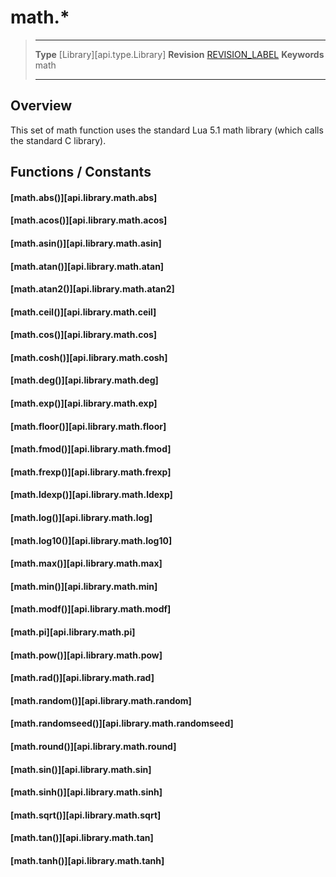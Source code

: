 # math.*

> --------------------- ------------------------------------------------------------------------------------------
> __Type__              [Library][api.type.Library]
> __Revision__          [REVISION_LABEL](REVISION_URL)
> __Keywords__          math
> --------------------- ------------------------------------------------------------------------------------------

## Overview

This set of math function uses the standard Lua 5.1 math library (which calls the standard C library).

## Functions / Constants

#### [math.abs()][api.library.math.abs]

#### [math.acos()][api.library.math.acos]

#### [math.asin()][api.library.math.asin]

#### [math.atan()][api.library.math.atan]

#### [math.atan2()][api.library.math.atan2]

#### [math.ceil()][api.library.math.ceil]

#### [math.cos()][api.library.math.cos]

#### [math.cosh()][api.library.math.cosh]

#### [math.deg()][api.library.math.deg]

#### [math.exp()][api.library.math.exp]

#### [math.floor()][api.library.math.floor]

#### [math.fmod()][api.library.math.fmod]

#### [math.frexp()][api.library.math.frexp]

#### [math.ldexp()][api.library.math.ldexp]

#### [math.log()][api.library.math.log]

#### [math.log10()][api.library.math.log10]

#### [math.max()][api.library.math.max]

#### [math.min()][api.library.math.min]

#### [math.modf()][api.library.math.modf]

#### [math.pi][api.library.math.pi]

#### [math.pow()][api.library.math.pow]

#### [math.rad()][api.library.math.rad]

#### [math.random()][api.library.math.random]

#### [math.randomseed()][api.library.math.randomseed]

#### [math.round()][api.library.math.round]

#### [math.sin()][api.library.math.sin]

#### [math.sinh()][api.library.math.sinh]

#### [math.sqrt()][api.library.math.sqrt]

#### [math.tan()][api.library.math.tan]

#### [math.tanh()][api.library.math.tanh]

